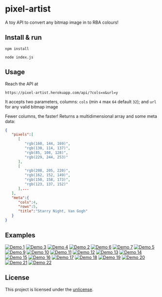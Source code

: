 # pixel-artist

A toy API to convert any bitmap image in to RBA colours!

## Install & run

```
npm install
```

```
node index.js
```

## Usage

Reach the API at

```
https://pixel-artist.herokuapp.com/api/?cols=x&url=y
```

It accepts two parameters, columns: `cols` (min `4` max `64` default `32`); and `url` for any valid bitmap image

Fewer columns, the faster! Returns a multidimensional array and some meta data:

```json
{
   "pixels":[
      [
         "rgb(160, 144, 169)",
         "rgb(130, 114, 137)",
         "rgb(85, 108, 128)",
         "rgb(229, 244, 253)"
      ],
      [
         "rgb(208, 205, 220)",
         "rgb(162, 152, 149)",
         "rgb(150, 158, 173)",
         "rgb(123, 137, 152)"
      ],...
   ],
   "meta":{
      "cols":4,
      "rows":5,
      "title":"Starry Night, Van Gogh"
   }
}
```

## Examples

[![Demo 1](public/screengrabs/thumbs/demo_1.png)](public/screengrabs/demo_1.png)
[![Demo 3](public/screengrabs/thumbs/demo_3.png)](public/screengrabs/demo_3.png)
[![Demo 4](public/screengrabs/thumbs/demo_4.png)](public/screengrabs/demo_4.png)
[![Demo 2](public/screengrabs/thumbs/demo_2.png)](public/screengrabs/demo_2.png)
[![Demo 6](public/screengrabs/thumbs/demo_6.png)](public/screengrabs/demo_6.png)
[![Demo 7](public/screengrabs/thumbs/demo_7.png)](public/screengrabs/demo_7.png)
[![Demo 5](public/screengrabs/thumbs/demo_5.png)](public/screengrabs/demo_5.png)
[![Demo 9](public/screengrabs/thumbs/demo_9.png)](public/screengrabs/demo_9.png)
[![Demo 10](public/screengrabs/thumbs/demo_10.png)](public/screengrabs/demo_10.png)
[![Demo 11](public/screengrabs/thumbs/demo_11.png)](public/screengrabs/demo_11.png)
[![Demo 12](public/screengrabs/thumbs/demo_12.png)](public/screengrabs/demo_12.png)
[![Demo 13](public/screengrabs/thumbs/demo_13.png)](public/screengrabs/demo_13.png)
[![Demo 14](public/screengrabs/thumbs/demo_14.png)](public/screengrabs/demo_14.png)
[![Demo 15](public/screengrabs/thumbs/demo_15.png)](public/screengrabs/demo_15.png)
[![Demo 16](public/screengrabs/thumbs/demo_16.png)](public/screengrabs/demo_16.png)
[![Demo 17](public/screengrabs/thumbs/demo_17.png)](public/screengrabs/demo_17.png)
[![Demo 18](public/screengrabs/thumbs/demo_18.png)](public/screengrabs/demo_18.png)
[![Demo 19](public/screengrabs/thumbs/demo_19.png)](public/screengrabs/demo_19.png)
[![Demo 20](public/screengrabs/thumbs/demo_20.png)](public/screengrabs/demo_20.png)
[![Demo 21](public/screengrabs/thumbs/demo_21.png)](public/screengrabs/demo_21.png)
[![Demo 22](public/screengrabs/thumbs/demo_22.png)](public/screengrabs/demo_22.png)

## License

This project is licensed under the [unlicense](https://unlicense.org/).
